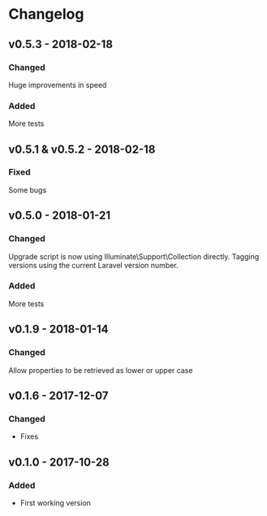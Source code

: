 # Changelog

## v0.5.3 - 2018-02-18
### Changed
Huge improvements in speed
### Added
More tests

## v0.5.1 & v0.5.2 - 2018-02-18
### Fixed
Some bugs

## v0.5.0 - 2018-01-21
### Changed
Upgrade script is now using Illuminate\Support\Collection directly.
Tagging versions using the current Laravel version number.
### Added
More tests

## v0.1.9 - 2018-01-14
### Changed
Allow properties to be retrieved as lower or upper case

## v0.1.6 - 2017-12-07 
### Changed
- Fixes

## v0.1.0 - 2017-10-28
### Added
- First working version
